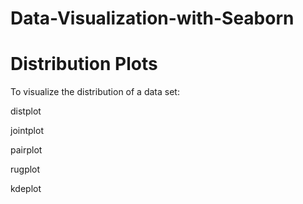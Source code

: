 # Data-Visualization-with-Seaborn

# Distribution Plots

To visualize the distribution of a data set:

distplot

jointplot

pairplot

rugplot

kdeplot

